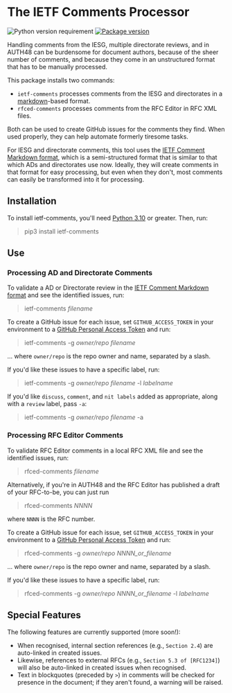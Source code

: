 
# The IETF Comments Processor

![Python version requirement](https://badgen.net/pypi/python/ietf-comments)
[![Package version](https://badgen.net/pypi/v/ietf-comments)](https://pypi.org/project/ietf-comments/)

Handling comments from the IESG, multiple directorate reviews, and in AUTH48 can be burdensome for document authors, because of the sheer number of comments, and because they come in an unstructured format that has to be manually processed.

This package installs two commands:

* `ietf-comments` processes comments from the IESG and directorates in a [markdown](https://commonmark.org)-based format.
* `rfced-comments` processes comments from the RFC Editor in RFC XML files.

Both can be used to create GitHub issues for the comments they find. When used properly, they can help automate formerly tiresome tasks.

For IESG and directorate comments, this tool uses the [IETF Comment Markdown format](https://github.com/mnot/ietf-comments/tree/main/format.md), which is a semi-structured format that is similar to that which ADs and directorates use now. Ideally, they will create comments in that format for easy processing, but even when they don't, most comments can easily be transformed into it for processing.


## Installation

To install ietf-comments, you'll need [Python 3.10](https://www.python.org/) or greater. Then, run:

> pip3 install ietf-comments


## Use

### Processing AD and Directorate Comments

To validate a AD or Directorate review in the [IETF Comment Markdown format](https://github.com/mnot/ietf-comments/tree/main/format.md) and see the identified issues, run:

> ietf-comments _filename_

To create a GitHub issue for each issue, set `GITHUB_ACCESS_TOKEN` in your environment to a [GitHub Personal Access Token](https://docs.github.com/en/authentication/keeping-your-account-and-data-secure/creating-a-personal-access-token) and run:

> ietf-comments -g _owner/repo_ _filename_

... where `owner/repo` is the repo owner and name, separated by a slash.

If you'd like these issues to have a specific label, run:

> ietf-comments -g _owner/repo_ _filename_ -l _labelname_

If you'd like `discuss`, `comment`, and `nit labels` added as appropriate, along with a `review` label, pass `-a`:

> ietf-comments -g _owner/repo_ _filename_ -a



### Processing RFC Editor Comments

To validate RFC Editor comments in a local RFC XML file and see the identified issues, run:

> rfced-comments _filename_

Alternatively, if you're in AUTH48 and the RFC Editor has published a draft of your RFC-to-be, you can just run

> rfced-comments _NNNN_

where `NNNN` is the RFC number.

To create a GitHub issue for each issue, set `GITHUB_ACCESS_TOKEN` in your environment to a [GitHub Personal Access Token](https://docs.github.com/en/authentication/keeping-your-account-and-data-secure/creating-a-personal-access-token) and run:

> rfced-comments -g _owner/repo_ _NNNN_or_filename_

... where `owner/repo` is the repo owner and name, separated by a slash.

If you'd like these issues to have a specific label, run:

> rfced-comments -g _owner/repo_ _NNNN_or_filename_ -l _labelname_




## Special Features

The following features are currently supported (more soon!):

* When recognised, internal section references (e.g., `Section 2.4`) are auto-linked in created issues.
* Likewise, references to external RFCs (e.g., `Section 5.3 of [RFC1234]`) will also be auto-linked in created issues when recognised.
* Text in blockquotes (preceded by `>`) in comments will be checked for presence in the document; if they aren't found, a warning will be raised.
